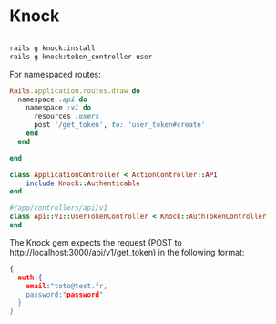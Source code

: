 # Knock

```bash

rails g knock:install
rails g knock:token_controller user

```

For namespaced routes:

```ruby
Rails.application.routes.draw do
  namespace :api do
    namespace :v1 do
      resources :users
      post '/get_token', to: 'user_token#create'
    end
  end

end
```

```ruby
class ApplicationController < ActionController::API
    include Knock::Authenticable
end
```

```ruby
#/app/controllers/api/v1
class Api::V1::UserTokenController < Knock::AuthTokenController
end
```

The Knock gem expects the request (POST to http://localhost:3000/api/v1/get_token) in the following format:

```json
{
  auth:{
    email:"toto@test.fr,
    password:"password"
  }
}
```
